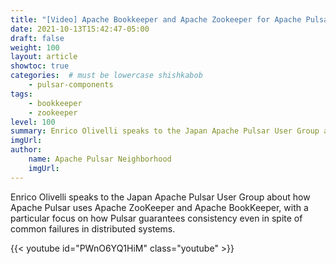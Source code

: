 ```yaml
---
title: "[Video] Apache Bookkeeper and Apache Zookeeper for Apache Pulsar"
date: 2021-10-13T15:42:47-05:00
draft: false
weight: 100
layout: article
showtoc: true
categories:  # must be lowercase shishkabob
    - pulsar-components
tags:
    - bookkeeper
    - zookeeper
level: 100
summary: Enrico Olivelli speaks to the Japan Apache Pulsar User Group about how Apache Pulsar uses Apache ZooKeeper and Apache BookKeeper, with a particular focus on how Pulsar guarantees consistency even in spite of common failures in distributed systems.
imgUrl:
author:
    name: Apache Pulsar Neighborhood
    imgUrl:
---
```


Enrico Olivelli speaks to the Japan Apache Pulsar User Group about how Apache Pulsar uses Apache ZooKeeper and Apache BookKeeper, with a particular focus on how Pulsar guarantees consistency even in spite of common failures in distributed systems.

{{< youtube id="PWnO6YQ1HiM" class="youtube" >}}